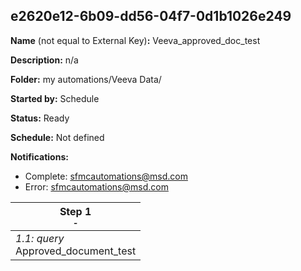 ## e2620e12-6b09-dd56-04f7-0d1b1026e249

**Name** (not equal to External Key)**:** Veeva_approved_doc_test

**Description:** n/a

**Folder:** my automations/Veeva Data/

**Started by:** Schedule

**Status:** Ready

**Schedule:** Not defined

**Notifications:**

* Complete: sfmcautomations@msd.com
* Error: sfmcautomations@msd.com

| Step 1<br>_<small>-</small>_ |
| --- |
| _1.1: query_<br>Approved_document_test |
